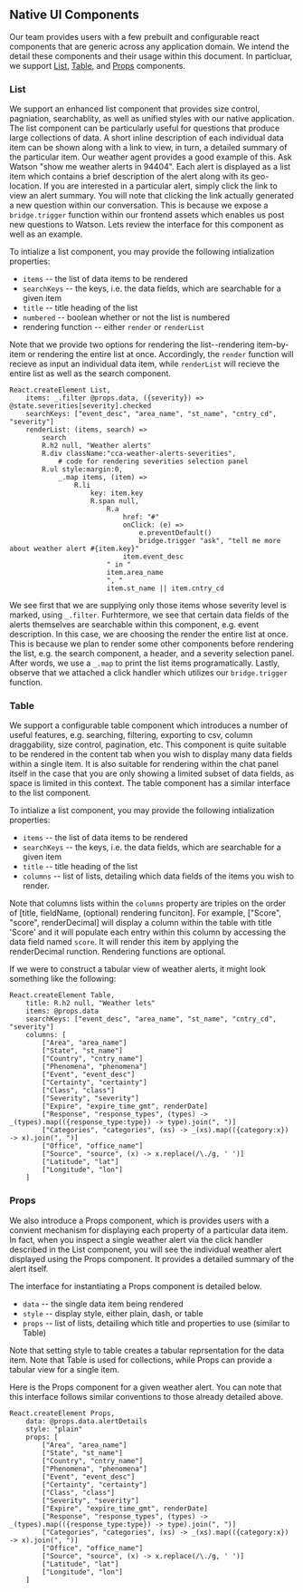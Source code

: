 ## Native UI Components

Our team provides users with a few prebuilt and configurable react components that are generic across any application domain. We intend the detail these components and their usage within this document. In particluar, we support [List](#List), [Table](#Table), and [Props](#Props) components. 

### List

We support an enhanced list component that provides size control, pagniation, searchablity, as well as unified styles with our native application. The list component can be particularly useful for questions that produce large collections of data. A short inline description of each individual data item can be shown along with a link to view, in turn, a detailed summary of the particular item. Our weather agent provides a good example of this. Ask Watson "show me weather alerts in 94404". Each alert is displayed as a list item which contains a brief description of the alert along with its geo-location. If you are interested in a particular alert, simply click the link to view an alert summary. You will note that clicking the link actually generated a new question within our conversation. This is because we expose a `bridge.trigger` function within our frontend assets which enables us post new questions to Watson. Lets review the interface for this component as well as an example.

To intialize a list component, you may provide the following intialization properties:
- `items` -- the list of data items to be rendered
- `searchKeys` -- the keys, i.e. the data fields, which are searchable for a given item
- `title` -- title heading of the list
- `numbered` -- boolean whether or not the list is numbered
- rendering function -- either `render` or `renderList`

Note that we provide two options for rendering the list--rendering item-by-item or rendering the entire list at once. Accordingly, the `render` function will recieve as input an individual data item, while `renderList` will recieve the entire list as well as the search component.

```
React.createElement List,
    items: _.filter @props.data, ({severity}) => @state.severities[severity].checked
    searchKeys: ["event_desc", "area_name", "st_name", "cntry_cd", "severity"]
    renderList: (items, search) =>
        search
        R.h2 null, "Weather alerts"
        R.div className:"cca-weather-alerts-severities",
            # code for rendering severities selection panel
        R.ul style:margin:0,
            _.map items, (item) =>
                R.li
                    key: item.key
                    R.span null,
                        R.a
                            href: "#"
                            onClick: (e) =>
                                e.preventDefault()
                                bridge.trigger "ask", "tell me more about weather alert #{item.key}"
                            item.event_desc
                        " in "
                        item.area_name
                        ", "
                        item.st_name || item.cntry_cd
```

We see first that we are supplying only those items whose severity level is marked, using `_.filter`. Furhtermore, we see that certain data fields of the alerts themselves are searchable within this component, e.g. event description. In this case, we are choosing the render the entire list at once. This is because we plan to render some other components before rendering the list, e.g. the search component, a header, and a severity selection panel. After words, we use a `_.map` to print the list items programatically. Lastly, observe that we attached a click handler which utilizes our `bridge.trigger` function.


### Table

We support a configurable table component which introduces a number of useful features, e.g. searching, filtering, exporting to csv, column draggability, size control, pagination, etc. This component is quite suitable to be rendered in the content tab when you wish to display many data fields within a single item. It is also suitable for rendering within the chat panel itself in the case that you are only showing a limited subset of data fields, as space is limited in this context. The table component has a similar interface to the list component.

To intialize a list component, you may provide the following intialization properties:
- `items` -- the list of data items to be rendered
- `searchKeys` -- the keys, i.e. the data fields, which are searchable for a given item
- `title` -- title heading of the list
- `columns` -- list of lists, detailing which data fields of the items you wish to render.

Note that columns lists within the `columns` property are triples on the order of [title, fieldName, (optional) rendering funciton]. For example, ["Score", "score", renderDecimal] will display a column within the table with title 'Score' and it will populate each entry within this column by accessing the data field named `score`. It will render this item by applying the renderDecimal runction. Rendering functions are optional.

If we were to construct a tabular view of weather alerts, it might look something like the following:

```
React.createElement Table,
    title: R.h2 null, "Weather lets"
    items: @props.data
    searchKeys: ["event_desc", "area_name", "st_name", "cntry_cd", "severity"]
    columns: [
        ["Area", "area_name"]
        ["State", "st_name"]
        ["Country", "cntry_name"]
        ["Phenomena", "phenomena"]
        ["Event", "event_desc"]
        ["Certainty", "certainty"]
        ["Class", "class"]
        ["Severity", "severity"]
        ["Expire", "expire_time_gmt", renderDate]
        ["Response", "response_types", (types) -> _(types).map(({response_type:type}) -> type).join(", ")]
        ["Categories", "categories", (xs) -> _(xs).map(({category:x}) -> x).join(", ")]
        ["Office", "office_name"]
        ["Source", "source", (x) -> x.replace(/\./g, ' ')]
        ["Latitude", "lat"]
        ["Longitude", "lon"]
    ]

```


### Props

We also introduce a Props component, which is provides users with a convient mechanism for displaying each property of a particular data item. In fact, when you inspect a single weather alert via the click handler described in the List component, you will see the individual weather alert displayed using the Props component. It provides a detailed summary of the alert itself. 

The interface for instantiating a Props component is detailed below.
- `data` -- the single data item being rendered
- `style` -- display style, either plain, dash, or table
- `props` -- list of lists, detailing which title and properties to use (similar to Table)

Note that setting style to table creates a tabular reprsentation for the data item. Note that Table is used for collections, while Props can provide a tabular view for a single item.

Here is the Props component for a given weather alert. You can note that this interface follows similar conventions to those already detailed above.

```
React.createElement Props,
    data: @props.data.alertDetails
    style: "plain"
    props: [
        ["Area", "area_name"]
        ["State", "st_name"]
        ["Country", "cntry_name"]
        ["Phenomena", "phenomena"]
        ["Event", "event_desc"]
        ["Certainty", "certainty"]
        ["Class", "class"]
        ["Severity", "severity"]
        ["Expire", "expire_time_gmt", renderDate]
        ["Response", "response_types", (types) -> _(types).map(({response_type:type}) -> type).join(", ")]
        ["Categories", "categories", (xs) -> _(xs).map(({category:x}) -> x).join(", ")]
        ["Office", "office_name"]
        ["Source", "source", (x) -> x.replace(/\./g, ' ')]
        ["Latitude", "lat"]
        ["Longitude", "lon"]
    ]
```